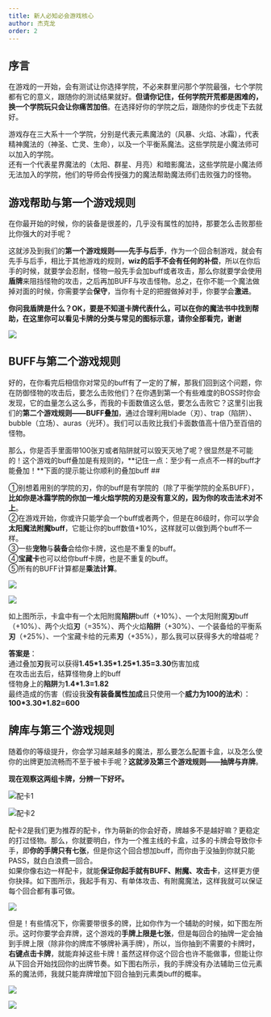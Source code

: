 ```yaml
---
title: 新人必知必会游戏核心
author: 杰克龙
order: 2
---
```

## 序言
在游戏的一开始，会有测试让你选择学院，不必来群里问那个学院最强，七个学院都有它的意义，跟随你的测试结果就好。**但请你记住，任何学院开荒都是困难的，换一个学院玩只会让你痛苦加倍**。在选择好你的学院之后，跟随你的步伐走下去就好。  

游戏存在三大系十一个学院，分别是代表元素魔法的（风暴、火焰、冰霜），代表精神魔法的（神圣、亡灵、生命），以及一个平衡系魔法。这些学院是小魔法师可以加入的学院。  
还有一个代表星界魔法的（太阳、群星、月亮）和暗影魔法，这些学院是小魔法师无法加入的学院，他们的导师会传授强力的魔法帮助魔法师们击败强力的怪物。

## **游戏帮助与第一个游戏规则**

在你最开始的时候，你的装备是很差的，几乎没有属性的加持，那要怎么击败那些比你强大的对手呢？

这就涉及到我们的**第一个游戏规则——先手与后手**，作为一个回合制游戏，就会有先手与后手，相比于其他游戏的规则，**wiz的后手不会有任何的补偿**，所以在你后手的时候，就要学会忍耐，怪物一般先手会加buff或者攻击，那么你就要学会使用**盾牌**来阻挡怪物的攻击，之后再加BUFF与攻击怪物。总之，在你不能一个魔法做掉对面的时候，你需要学会**保守**，当你有十足的把握做掉对手，你要学会**激进**。

**你问我盾牌是什么？OK，要是不知道卡牌代表什么，可以在你的魔法书中找到帮助，在这里你可以看见卡牌的分类与常见的图标示意，请你全部看完，谢谢**

![](/images/帮助界面-1-1024x647.png)

## **BUFF与第二个游戏规则**

好的，在你看完后相信你对常见的buff有了一定的了解，那我们回到这个问题，你在防御怪物的攻击后，要怎么击败他们？在你遇到第一个有些难度的BOSS时你会发现，它的血量怎么这么多，而我的卡面数值这么低，要怎么击败它？这里引出我们的**第二个游戏规则——BUFF叠加**，通过合理利用blade（刃）、trap（陷阱）、bubble（立场）、auras（光环）。我们可以击败比我们卡面数值高十倍乃至百倍的怪物。

那么，你是否手里面带100张刃或者陷阱就可以毁天灭地了呢？很显然是不可能的！这个游戏的buff叠加是有规则的，**记住一点：至少有一点点不一样的buff才能叠加！**下面的提示能让你顺利的叠加buff ##

①别想着用别的学院的刃，你的buff是有学院的（除了平衡学院的全系BUFF），**比如你是冰霜学院的你加一堆火焰学院的刃是没有意义的，因为你的攻击法术对不上**。  
②在游戏开始，你或许只能学会一个buff或者两个，但是在86级时，你可以学会**太阳魔法附魔buff**，它能让你的buff数值+10%，这样就可以做到两个buff不一样。  
③一些**宠物**与**装备**会给你卡牌，这也是不重复的buff。  
④**宝藏卡**也可以给你buff卡牌，也是不重复的buff。  
⑤所有的BUFF计算都是**乘法计算**。

![](/images/BUFF1.png)

![](/images/BUFF2.png)

如上图所示，卡盒中有一个太阳附魔**陷阱**buff（+10%）、一个太阳附魔**刃**buff（+10%）、两个火焰**刃**（=35%）、两个火焰**陷阱**（+30%）、一个装备给的平衡系**刃**（+25%）、一个宝藏卡给的元素**刃**（+35%），那么我可以获得多大的增益呢？  
  
**答案是**：  
通过叠加**刃**我可以获得**1.45\*1.35\*1.25\*1.35=3.30**伤害加成  
在攻击出去后，结算怪物身上的buff  
怪物身上的**陷阱**为**1.4\*1.3=1.82**  
最终造成的伤害（假设我**没有装备属性加成**且只使用一个**威力为100的法术**）：**100\*3.30\*1.82=600**

## **牌库与第三个游戏规则**

随着你的等级提升，你会学习越来越多的魔法，那么要怎么配置卡盒，以及怎么使你的出牌更加流畅而不至于被卡手呢？**这就涉及第三个游戏规则——抽牌与弃牌**。

**现在观察这两组卡牌，分辨一下好坏。**

![配卡1](/images/配卡1.png)

![配卡2](/images/配卡2.png)

配卡2是我们更为推荐的配卡，作为萌新的你会好奇，牌越多不是越好嘛？更稳定的打过怪物。那么，你就要明白，作为一个推主线的卡盒，过多的卡牌会导致你卡手，即**你的手牌只有七张**，但是你这个回合想加buff，而你由于没抽到你就只能PASS，就白白浪费一回合。  
如果你像右边一样配卡，就能**保证你起手就有BUFF、附魔、攻击卡**，这样更方便你抉择。如下图所示，我起手有刃、有单体攻击、有附魔魔法，这样我就可以保证每个回合都有事可做。

![](/images/抽牌-1024x629.png)

但是！有些情况下，你需要带很多的牌，比如你作为一个辅助的时候，如下图左所示。这时你要学会弃牌，这个游戏的**手牌上限是七张**，但是每回合的抽牌一定会抽到手牌上限（除非你的牌库不够牌补满手牌），所以，当你抽到不需要的卡牌时，**右键点击卡牌**，就能弃掉这些卡牌！虽然这样你这个回合也许不能做事，但能让你从下回合开始找回你的出牌节奏。如下图右所示，我的手牌没有办法辅助三位元素系的魔法师，我就只能弃牌增加下回合抽到元素类buff的概率。

![](/images/配卡3.png)

![](/images/弃牌-1024x592.png)